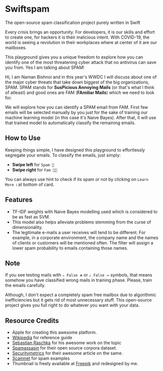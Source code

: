 # Swiftspam

The open-source spam classification project purely written in Swift

Every crisis brings an opportunity. For developers, it is our skills and effort to create one, for hackers it is their malicious intent. With COVID-19, the world is seeing a revolution in their workplaces where at center of it are our mailboxes.

This playground gives you a unique freedom to explore how you can identify one of the most threatening cyber attack that no antivirus can save you from. Yes I am talking about SPAM!

Hi, I am Naman Bishnoi and in this year's WWDC I will discuss about one of the major cyber threats that take down biggest of the big organizations, SPAM. SPAM stands for **SusPicious Annoying Mails** (or that's what I think of atleast) and good ones are FAM (**FAmiliar Mails**) which we need to look for.

We will explore how you can identify a SPAM email from FAM. First few emails will be selected manually by you just for the sake of training our machine learning model (in this case it's Naive Bayes). After that, it will use that trained model to automatically classify the remaining emails.

## How to Use

Keeping things simple, I have designed this playground to effortlessly segregate your emails. To classify the emails, just simply:

- **Swipe left** for `Spam 👻`
- **Swipe right** for `Fam 👍🏻`

You can always use hint to check if its spam or not by clicking on `Learn More ℹ️` at bottom of card.

## Features

- TF-IDF weights with Naive Bayes modelling used which is considered to be as fast as SVM.
- This model also helps alleviate problems stemming from the curse of dimensionality.
- The legitimate e-mails a user receives will tend to be different. For example, in a corporate environment, the company name and the names of clients or customers will be mentioned often. The filter will assign a lower spam probability to emails containing those names.

## Note

If you see testing mails with `⚠️ False ➕` or `⚠️ False ➖` symbols, that means somehow you have classified wrong mails in training phase. Please, train the emails carefully.

Although, I don't expect a completely spam free mailbox due to algorithmic inefficiencies but it gets rid of most unnecessary stuff. This open-source project gives you full right to do whatever you want with your data.

## Resource Credits

- Apple for creating this awesome platform.
- [Wikipedia](https://en.wikipedia.org/wiki/Naive_Bayes_spam_filtering) for reference guide
- [Sebastian Raschka](https://sebastianraschka.com/Articles/2014_naive_bayes_1.html) for his awesome work on the topic
- [Spamassasin](http://spamassassin.apache.org/old/publiccorpus/) for their open source corpora dataset.
- [Securitymetrics](https://www.securitymetrics.com/blog/7-ways-recognize-phishing-email) for their awesome article on the same.
- [Scamnet](https://www.scamnet.wa.gov.au/scamnet/Scam_prevention-Email_scam_examples.htm#) for spam examples
- Thumbnail is freely available at [Freepik](https://www.freepik.com/free-photos-vectors/business) and redesigned by me.
